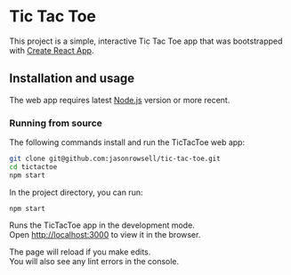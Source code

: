 # Tic Tac Toe

This project is a simple, interactive Tic Tac Toe app that was bootstrapped with [Create React App](https://github.com/facebook/create-react-app).

## Installation and usage

The web app requires latest [Node.js](https://nodejs.org/) version or more recent.

### Running from source

The following commands install and run the TicTacToe web app:

```sh
git clone git@github.com:jasonrowsell/tic-tac-toe.git
cd tictactoe
npm start
```

In the project directory, you can run:

`npm start`

Runs the TicTacToe app in the development mode.\
Open [http://localhost:3000](http://localhost:3000) to view it in the browser.

The page will reload if you make edits.\
You will also see any lint errors in the console.

